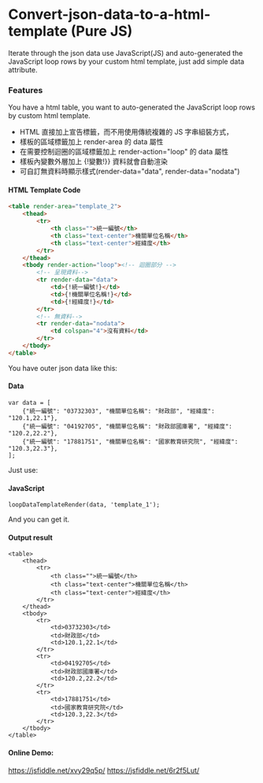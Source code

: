 # Convert-json-data-to-a-html-template (Pure JS)
Iterate through the json data use JavaScript(JS) and auto-generated the JavaScript loop rows by your custom html template, just add simple data attribute. 

### Features

You have a html table, you want to auto-generated the JavaScript loop rows by  custom html template.
+ HTML 直接加上宣告標籤，而不用使用傳統複雜的 JS 字串組裝方式，
+ 樣板的區域標籤加上 render-area 的 data 屬性
+ 在需要控制迴圈的區域標籤加上 render-action="loop" 的 data 屬性
+ 樣板內變數外層加上 {!變數!}} 資料就會自動渲染
+ 可自訂無資料時顯示樣式(render-data="data", render-data="nodata")


#### HTML Template Code
```html
<table render-area="template_2">
    <thead>
        <tr>
            <th class="">統一編號</th>
            <th class="text-center">機關單位名稱</th>
            <th class="text-center">經緯度</th>
        </tr>
    </thead>
    <tbody render-action="loop"><!-- 迴圈部分 -->
        <!-- 呈現資料-->
        <tr render-data="data">
            <td>{!統一編號!}</td>
            <td>{!機關單位名稱!}</td>
            <td>{!經緯度!}</td>
        </tr>
        <!-- 無資料-->
        <tr render-data="nodata">
            <td colspan="4">沒有資料</td>
        </tr>
    </tbody>
</table>
```
You have outer json data like this:

#### Data 
```
var data = [
    {"統一編號": "03732303", "機關單位名稱": "財政部", "經緯度": "120.1,22.1"},
    {"統一編號": "04192705", "機關單位名稱": "財政部國庫署", "經緯度": "120.2,22.2"},
    {"統一編號": "17881751", "機關單位名稱": "國家教育研究院", "經緯度": "120.3,22.3"},
];
```
Just use:
#### JavaScript 
```
loopDataTemplateRender(data, 'template_1');
```

And you can get it.
#### Output result 
```
<table>
    <thead>
        <tr>
            <th class="">統一編號</th>
            <th class="text-center">機關單位名稱</th>
            <th class="text-center">經緯度</th>
        </tr>
    </thead>
    <tbody>
        <tr>
            <td>03732303</td>
            <td>財政部</td>
            <td>120.1,22.1</td>
        </tr>
        <tr>
            <td>04192705</td>
            <td>財政部國庫署</td>
            <td>120.2,22.2</td>
        </tr>
        <tr>
            <td>17881751</td>
            <td>國家教育研究院</td>
            <td>120.3,22.3</td>
        </tr>
    </tbody>
</table>
```


#### Online Demo:
https://jsfiddle.net/xvy29q5p/
https://jsfiddle.net/6r2f5Lut/
